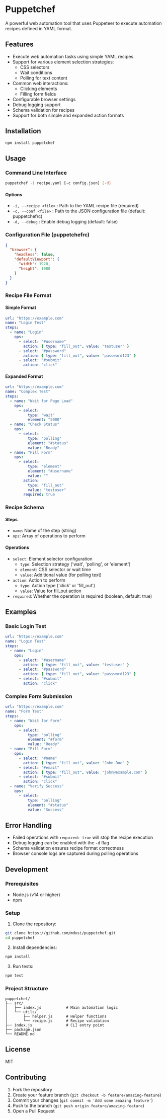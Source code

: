 # Puppetchef

A powerful web automation tool that uses Puppeteer to execute automation recipes defined in YAML format.

## Features

- Execute web automation tasks using simple YAML recipes
- Support for various element selection strategies:
  - CSS selectors
  - Wait conditions
  - Polling for text content
- Common web interactions:
  - Clicking elements
  - Filling form fields
- Configurable browser settings
- Debug logging support
- Schema validation for recipes
- Support for both simple and expanded action formats

## Installation

```bash
npm install puppetchef
```

## Usage

### Command Line Interface

```bash
puppetchef -i recipe.yaml [-c config.json] [-d]
```

#### Options

- `-i, --recipe <file>` : Path to the YAML recipe file (required)
- `-c, --conf <file>`   : Path to the JSON configuration file (default: puppetchefrc)
- `-d, --debug`        : Enable debug logging (default: false)

### Configuration File (puppetchefrc)

```json
{
  "browser": {
    "headless": false,
    "defaultViewport": {
      "width": 1920,
      "height": 1080
    }
  }
}
```

### Recipe File Format

#### Simple Format

```yaml
url: "https://example.com"
name: "Login Test"
steps:
  - name: "Login"
    ops:
      - select: "#username"
        action: { type: "fill_out", value: "testuser" }
      - select: "#password"
        action: { type: "fill_out", value: "password123" }
      - select: "#submit"
        action: "click"
```

#### Expanded Format

```yaml
url: "https://example.com"
name: "Complex Test"
steps:
  - name: "Wait for Page Load"
    ops:
      - select:
          type: "wait"
          element: "5000"
  - name: "Check Status"
    ops:
      - select:
          type: "polling"
          element: "#status"
          value: "Ready"
  - name: "Fill Form"
    ops:
      - select:
          type: "element"
          element: "#username"
          value: ""
        action:
          type: "fill_out"
          value: "testuser"
        required: true
```

### Recipe Schema

#### Steps
- `name`: Name of the step (string)
- `ops`: Array of operations to perform

#### Operations
- `select`: Element selector configuration
  - `type`: Selection strategy ('wait', 'polling', or 'element')
  - `element`: CSS selector or wait time
  - `value`: Additional value (for polling text)
- `action`: Action to perform
  - `type`: Action type ('click' or 'fill_out')
  - `value`: Value for fill_out action
- `required`: Whether the operation is required (boolean, default: true)

## Examples

### Basic Login Test

```yaml
url: "https://example.com"
name: "Login Test"
steps:
  - name: "Login"
    ops:
      - select: "#username"
        action: { type: "fill_out", value: "testuser" }
      - select: "#password"
        action: { type: "fill_out", value: "password123" }
      - select: "#submit"
        action: "click"
```

### Complex Form Submission

```yaml
url: "https://example.com"
name: "Form Test"
steps:
  - name: "Wait for Form"
    ops:
      - select:
          type: "polling"
          element: "#form"
          value: "Ready"
  - name: "Fill Form"
    ops:
      - select: "#name"
        action: { type: "fill_out", value: "John Doe" }
      - select: "#email"
        action: { type: "fill_out", value: "john@example.com" }
      - select: "#submit"
        action: "click"
  - name: "Verify Success"
    ops:
      - select:
          type: "polling"
          element: "#status"
          value: "Success"
```

## Error Handling

- Failed operations with `required: true` will stop the recipe execution
- Debug logging can be enabled with the `-d` flag
- Schema validation ensures recipe format correctness
- Browser console logs are captured during polling operations

## Development

### Prerequisites

- Node.js (v14 or higher)
- npm

### Setup

1. Clone the repository:
```bash
git clone https://github.com/mdusi/puppetchef.git
cd puppetchef
```

2. Install dependencies:
```bash
npm install
```

3. Run tests:
```bash
npm test
```

### Project Structure

```
puppetchef/
├── src/
│   ├── index.js           # Main automation logic
│   └── utils/
│       ├── helper.js      # Helper functions
│       └── recipe.js      # Recipe validation
├── index.js               # CLI entry point
├── package.json
└── README.md
```

## License

MIT

## Contributing

1. Fork the repository
2. Create your feature branch (`git checkout -b feature/amazing-feature`)
3. Commit your changes (`git commit -m 'Add some amazing feature'`)
4. Push to the branch (`git push origin feature/amazing-feature`)
5. Open a Pull Request
